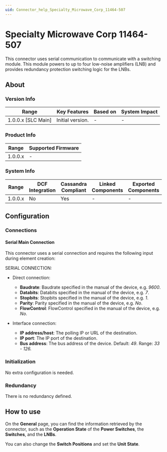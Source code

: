 ```yaml
---
uid: Connector_help_Specialty_Microwave_Corp_11464-507
---
```


# Specialty Microwave Corp 11464-507

This connector uses serial communication to communicate with a switching module. This module powers to up to four low-noise amplifiers (LNB) and provides redundancy protection switching logic for the LNBs.

## About

### Version Info

| Range                | Key Features     | Based on     | System Impact     |
|----------------------|------------------|--------------|-------------------|
| 1.0.0.x \[SLC Main\] | Initial version. | \-           | \-                |

### Product Info

| Range     | Supported Firmware     |
|-----------|------------------------|
| 1.0.0.x   | \-                     |

### System Info

| Range     | DCF Integration     | Cassandra Compliant     | Linked Components     | Exported Components     |
|-----------|---------------------|-------------------------|-----------------------|-------------------------|
| 1.0.0.x   | No                  | Yes                     | \-                    | \-                      |

## Configuration

### Connections

#### Serial Main Connection

This connector uses a serial connection and requires the following input during element creation:

SERIAL CONNECTION:

- Direct connection:

  - **Baudrate**: Baudrate specified in the manual of the device, e.g. *9600*.
  - **Databits**: Databits specified in the manual of the device, e.g. *7*.
  - **Stopbits**: Stopbits specified in the manual of the device, e.g. *1*.
  - **Parity**: Parity specified in the manual of the device, e.g. *No*.
  - **FlowControl**: FlowControl specified in the manual of the device, e.g. *No*.

- Interface connection:

  - **IP address/host**: The polling IP or URL of the destination.
  - **IP port**: The IP port of the destination.
  - **Bus address**: The bus address of the device. Default: *49*. Range: *33* - *126.*

### Initialization

No extra configuration is needed.

### Redundancy

There is no redundancy defined.

## How to use

On the **General** page, you can find the information retrieved by the connector, such as the **Operation State** of the **Power Switches**, the **Switches**, and the **LNBs**.

You can also change the **Switch Positions** and set the **Unit State**.
